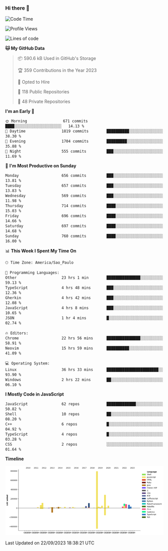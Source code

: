 ### Hi there 👋

<!--START_SECTION:waka-->
![Code Time](http://img.shields.io/badge/Code%20Time-5%2C041%20hrs%2057%20mins-blue)

![Profile Views](http://img.shields.io/badge/Profile%20Views-0-blue)

![Lines of code](https://img.shields.io/badge/From%20Hello%20World%20I%27ve%20Written-2.0%20million%20lines%20of%20code-blue)

**🐱 My GitHub Data** 

> 📦 590.6 kB Used in GitHub's Storage 
 > 
> 🏆 359 Contributions in the Year 2023
 > 
> 💼 Opted to Hire
 > 
> 📜 118 Public Repositories 
 > 
> 🔑 48 Private Repositories 
 > 
**I'm an Early 🐤** 

```text
🌞 Morning                671 commits         ████░░░░░░░░░░░░░░░░░░░░░   14.13 % 
🌆 Daytime                1819 commits        ██████████░░░░░░░░░░░░░░░   38.30 % 
🌃 Evening                1704 commits        █████████░░░░░░░░░░░░░░░░   35.88 % 
🌙 Night                  555 commits         ███░░░░░░░░░░░░░░░░░░░░░░   11.69 % 
```
📅 **I'm Most Productive on Sunday** 

```text
Monday                   656 commits         ███░░░░░░░░░░░░░░░░░░░░░░   13.81 % 
Tuesday                  657 commits         ███░░░░░░░░░░░░░░░░░░░░░░   13.83 % 
Wednesday                569 commits         ███░░░░░░░░░░░░░░░░░░░░░░   11.98 % 
Thursday                 714 commits         ████░░░░░░░░░░░░░░░░░░░░░   15.03 % 
Friday                   696 commits         ████░░░░░░░░░░░░░░░░░░░░░   14.66 % 
Saturday                 697 commits         ████░░░░░░░░░░░░░░░░░░░░░   14.68 % 
Sunday                   760 commits         ████░░░░░░░░░░░░░░░░░░░░░   16.00 % 
```


📊 **This Week I Spent My Time On** 

```text
🕑︎ Time Zone: America/Sao_Paulo

💬 Programming Languages: 
Other                    23 hrs 1 min        ███████████████░░░░░░░░░░   59.13 % 
TypeScript               4 hrs 48 mins       ███░░░░░░░░░░░░░░░░░░░░░░   12.36 % 
Gherkin                  4 hrs 42 mins       ███░░░░░░░░░░░░░░░░░░░░░░   12.08 % 
JavaScript               4 hrs 8 mins        ███░░░░░░░░░░░░░░░░░░░░░░   10.65 % 
JSON                     1 hr 4 mins         █░░░░░░░░░░░░░░░░░░░░░░░░   02.74 % 

🔥 Editors: 
Chrome                   22 hrs 56 mins      ███████████████░░░░░░░░░░   58.91 % 
Neovim                   15 hrs 59 mins      ██████████░░░░░░░░░░░░░░░   41.09 % 

💻 Operating System: 
Linux                    36 hrs 33 mins      ███████████████████████░░   93.90 % 
Windows                  2 hrs 22 mins       ██░░░░░░░░░░░░░░░░░░░░░░░   06.10 % 
```

**I Mostly Code in JavaScript** 

```text
JavaScript               62 repos            █████████████░░░░░░░░░░░░   50.82 % 
Shell                    10 repos            ██░░░░░░░░░░░░░░░░░░░░░░░   08.20 % 
C++                      6 repos             █░░░░░░░░░░░░░░░░░░░░░░░░   04.92 % 
TypeScript               4 repos             █░░░░░░░░░░░░░░░░░░░░░░░░   03.28 % 
CSS                      2 repos             ░░░░░░░░░░░░░░░░░░░░░░░░░   01.64 % 
```



**Timeline**

![Lines of Code chart](https://raw.githubusercontent.com/jampow/jampow/master/assets/bar_graph.png)


 Last Updated on 22/09/2023 18:38:21 UTC
<!--END_SECTION:waka-->

